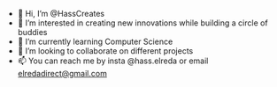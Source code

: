 - 👋 Hi, I’m @HassCreates
- 👀 I’m interested in creating new innovations while building a circle of buddies
- 🌱 I’m currently learning Computer Science
- 💞️ I’m looking to collaborate on different projects
- 📫 You can reach me by insta @hass.elreda or email elredadirect@gmail.com

<!---
HassCreates/HassCreates is a ✨ special ✨ repository because its `README.md` (this file) appears on your GitHub profile.
You can click the Preview link to take a look at your changes.
--->
